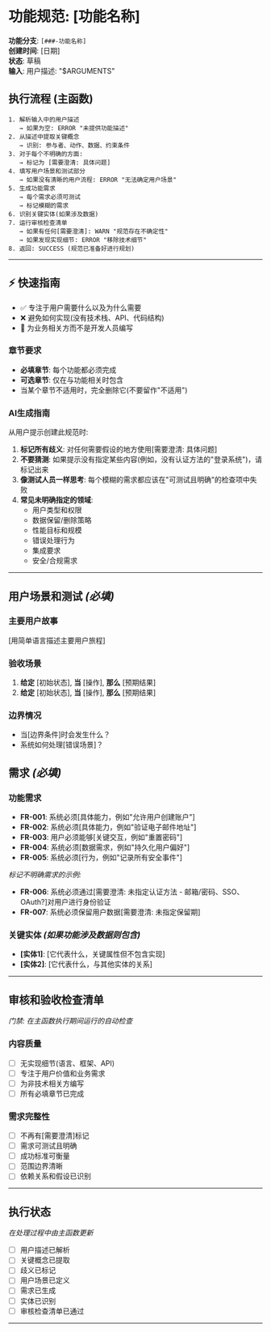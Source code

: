 # 功能规范: [功能名称]

**功能分支**: `[###-功能名称]`  
**创建时间**: [日期]  
**状态**: 草稿  
**输入**: 用户描述: "$ARGUMENTS"

## 执行流程 (主函数)
```
1. 解析输入中的用户描述
   → 如果为空: ERROR "未提供功能描述"
2. 从描述中提取关键概念
   → 识别: 参与者、动作、数据、约束条件
3. 对于每个不明确的方面:
   → 标记为 [需要澄清: 具体问题]
4. 填写用户场景和测试部分
   → 如果没有清晰的用户流程: ERROR "无法确定用户场景"
5. 生成功能需求
   → 每个需求必须可测试
   → 标记模糊的需求
6. 识别关键实体(如果涉及数据)
7. 运行审核检查清单
   → 如果有任何[需要澄清]: WARN "规范存在不确定性"
   → 如果发现实现细节: ERROR "移除技术细节"
8. 返回: SUCCESS (规范已准备好进行规划)
```

---

## ⚡ 快速指南
- ✅ 专注于用户需要什么以及为什么需要
- ❌ 避免如何实现(没有技术栈、API、代码结构)
- 👥 为业务相关方而不是开发人员编写

### 章节要求
- **必填章节**: 每个功能都必须完成
- **可选章节**: 仅在与功能相关时包含
- 当某个章节不适用时，完全删除它(不要留作"不适用")

### AI生成指南
从用户提示创建此规范时:
1. **标记所有歧义**: 对任何需要假设的地方使用[需要澄清: 具体问题]
2. **不要猜测**: 如果提示没有指定某些内容(例如，没有认证方法的"登录系统")，请标记出来
3. **像测试人员一样思考**: 每个模糊的需求都应该在"可测试且明确"的检查项中失败
4. **常见未明确指定的领域**:
   - 用户类型和权限
   - 数据保留/删除策略
   - 性能目标和规模
   - 错误处理行为
   - 集成要求
   - 安全/合规需求

---

## 用户场景和测试 *(必填)*

### 主要用户故事
[用简单语言描述主要用户旅程]

### 验收场景
1. **给定** [初始状态], **当** [操作], **那么** [预期结果]
2. **给定** [初始状态], **当** [操作], **那么** [预期结果]

### 边界情况
- 当[边界条件]时会发生什么？
- 系统如何处理[错误场景]？

## 需求 *(必填)*

### 功能需求
- **FR-001**: 系统必须[具体能力，例如"允许用户创建账户"]
- **FR-002**: 系统必须[具体能力，例如"验证电子邮件地址"]
- **FR-003**: 用户必须能够[关键交互，例如"重置密码"]
- **FR-004**: 系统必须[数据需求，例如"持久化用户偏好"]
- **FR-005**: 系统必须[行为，例如"记录所有安全事件"]

*标记不明确需求的示例:*
- **FR-006**: 系统必须通过[需要澄清: 未指定认证方法 - 邮箱/密码、SSO、OAuth?]对用户进行身份验证
- **FR-007**: 系统必须保留用户数据[需要澄清: 未指定保留期]

### 关键实体 *(如果功能涉及数据则包含)*
- **[实体1]**: [它代表什么，关键属性但不包含实现]
- **[实体2]**: [它代表什么，与其他实体的关系]

---

## 审核和验收检查清单
*门禁: 在主函数执行期间运行的自动检查*

### 内容质量
- [ ] 无实现细节(语言、框架、API)
- [ ] 专注于用户价值和业务需求
- [ ] 为非技术相关方编写
- [ ] 所有必填章节已完成

### 需求完整性
- [ ] 不再有[需要澄清]标记
- [ ] 需求可测试且明确
- [ ] 成功标准可衡量
- [ ] 范围边界清晰
- [ ] 依赖关系和假设已识别

---

## 执行状态
*在处理过程中由主函数更新*

- [ ] 用户描述已解析
- [ ] 关键概念已提取
- [ ] 歧义已标记
- [ ] 用户场景已定义
- [ ] 需求已生成
- [ ] 实体已识别
- [ ] 审核检查清单已通过

---
